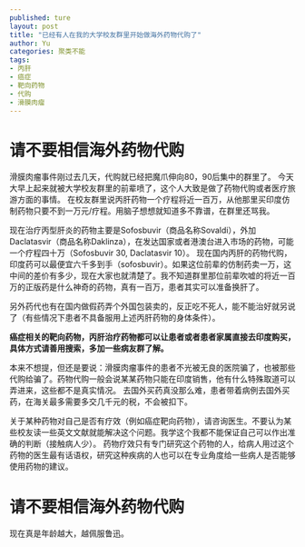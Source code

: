 ```yaml
---
published: ture
layout: post
title: "已经有人在我的大学校友群里开始做海外药物代购了"
author: Yu
categories: 聚类不能
tags:
- 丙肝
- 癌症
- 靶向药物
- 代购
- 滑膜肉瘤
---
```


# 请不要相信海外药物代购

滑膜肉瘤事件刚过去几天，代购就已经把魔爪伸向80，90后集中的群里了。
今天大早上起来就被大学校友群里的前辈喷了，这个人大致是做了药物代购或者医疗旅游方面的事情。
在校友群里说丙肝药物一个疗程将近一百万，从他那里买印度仿制药物只要不到一万元/疗程。用脑子想想就知道多不靠谱，在群里还骂我。

现在治疗丙型肝炎的药物主要是Sofosbuvir（商品名称Sovaldi），外加Daclatasvir（商品名称Daklinza），在发达国家或者港澳台进入市场的药物，可能一个疗程四十万（Sofosbuvir 30, Daclatasvir 10）。
现在国内丙肝的药物代购，印度药可以最便宜六千多到手（sofosbuvir）。如果这位前辈的仿制药卖一万，这中间的差价有多少，现在大家也就清楚了。我不知道群里那位前辈吹嘘的将近一百万的正版药是什么神奇的药物，真有一百万，患者其实可以准备换肝了。

另外药代也有在国内做假药弄个外国包装卖的，反正吃不死人，能不能治好就另说了（有些情况下患者不具备服用上述丙肝药物的身体条件）。

**癌症相关的靶向药物，丙肝治疗药物都可以让患者或者患者家属直接去印度购买，具体方式请善用搜索，多加一些病友群了解。**

本来不想提，但还是要说：滑膜肉瘤事件的患者不光被无良的医院骗了，也被那些代购给骗了。药物代购一般会说某某药物只能在印度销售，他有什么特殊取道可以弄进来，这些都不是真实情况。
去国外买药真没那么难，患者带着病例去国外买药，在海关最多需要多交几千元的税，不会被扣下。

关于某种药物对自己是否有疗效（例如癌症靶向药物），请咨询医生。不要认为某些校友读一些英文文献就能解决这个问题。我学这个我都不能保证自己可以作出准确的判断（接触病人少）。
药物疗效只有专门研究这个药物的人，给病人用过这个药物的医生最有话语权，研究这种疾病的人也可以在专业角度给一些病人是否能够使用药物的建议。

# 请不要相信海外药物代购

现在真是年龄越大，越佩服鲁迅。


